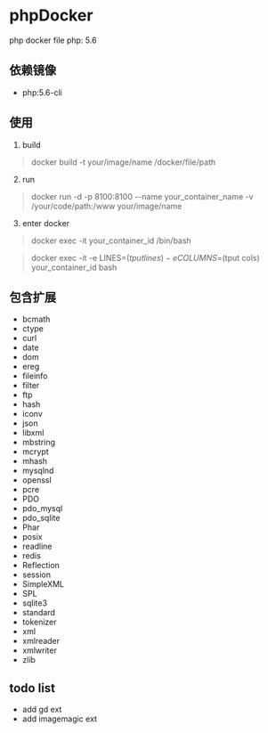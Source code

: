 # phpDocker
php docker file
php: 5.6

  ## 依赖镜像
  - php:5.6-cli

  ## 使用
1. build
> docker build -t your/image/name /docker/file/path
2. run
> docker run -d -p 8100:8100 --name your_container_name -v /your/code/path:/www your/image/name
3. enter docker
> docker exec -it your_container_id /bin/bash

> docker exec -it -e LINES=$(tput lines) -e COLUMNS=$(tput cols) your_container_id bash
  ## 包含扩展


- bcmath
- ctype
- curl
- date
- dom
- ereg
- fileinfo
- filter
- ftp
- hash
- iconv
- json
- libxml
- mbstring
- mcrypt
- mhash
- mysqlnd
- openssl
- pcre
- PDO
- pdo_mysql
- pdo_sqlite
- Phar
- posix
- readline
- redis
- Reflection
- session
- SimpleXML
- SPL
- sqlite3
- standard
- tokenizer
- xml
- xmlreader
- xmlwriter
- zlib

## todo list
- add gd ext
- add imagemagic ext
